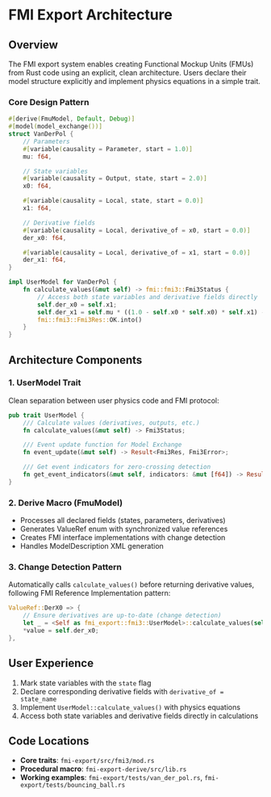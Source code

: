 # FMI Export Architecture

## Overview

The FMI export system enables creating Functional Mockup Units (FMUs) from Rust code using an explicit, clean architecture. Users declare their model structure explicitly and implement physics equations in a simple trait.

### Core Design Pattern

```rust
#[derive(FmuModel, Default, Debug)]
#[model(model_exchange())]
struct VanDerPol {
    // Parameters
    #[variable(causality = Parameter, start = 1.0)]
    mu: f64,

    // State variables
    #[variable(causality = Output, state, start = 2.0)]
    x0: f64,

    #[variable(causality = Local, state, start = 0.0)]
    x1: f64,

    // Derivative fields
    #[variable(causality = Local, derivative_of = x0, start = 0.0)]
    der_x0: f64,

    #[variable(causality = Local, derivative_of = x1, start = 0.0)]
    der_x1: f64,
}

impl UserModel for VanDerPol {
    fn calculate_values(&mut self) -> fmi::fmi3::Fmi3Status {
        // Access both state variables and derivative fields directly
        self.der_x0 = self.x1;
        self.der_x1 = self.mu * ((1.0 - self.x0 * self.x0) * self.x1) - self.x0;
        fmi::fmi3::Fmi3Res::OK.into()
    }
}
```

## Architecture Components

### 1. UserModel Trait
Clean separation between user physics code and FMI protocol:

```rust
pub trait UserModel {
    /// Calculate values (derivatives, outputs, etc.)
    fn calculate_values(&mut self) -> Fmi3Status;

    /// Event update function for Model Exchange
    fn event_update(&mut self) -> Result<Fmi3Res, Fmi3Error>;

    /// Get event indicators for zero-crossing detection
    fn get_event_indicators(&mut self, indicators: &mut [f64]) -> Result<Fmi3Res, Fmi3Error>;
}
```

### 2. Derive Macro (FmuModel)
- Processes all declared fields (states, parameters, derivatives)
- Generates ValueRef enum with synchronized value references
- Creates FMI interface implementations with change detection
- Handles ModelDescription XML generation

### 3. Change Detection Pattern
Automatically calls `calculate_values()` before returning derivative values, following FMI Reference Implementation pattern:

```rust
ValueRef::DerX0 => {
    // Ensure derivatives are up-to-date (change detection)
    let _ = <Self as fmi_export::fmi3::UserModel>::calculate_values(self);
    *value = self.der_x0;
},
```

## User Experience

1. Mark state variables with the `state` flag
2. Declare corresponding derivative fields with `derivative_of = state_name`
3. Implement `UserModel::calculate_values()` with physics equations
4. Access both state variables and derivative fields directly in calculations

## Code Locations

- **Core traits**: `fmi-export/src/fmi3/mod.rs`
- **Procedural macro**: `fmi-export-derive/src/lib.rs`
- **Working examples**: `fmi-export/tests/van_der_pol.rs`, `fmi-export/tests/bouncing_ball.rs`
